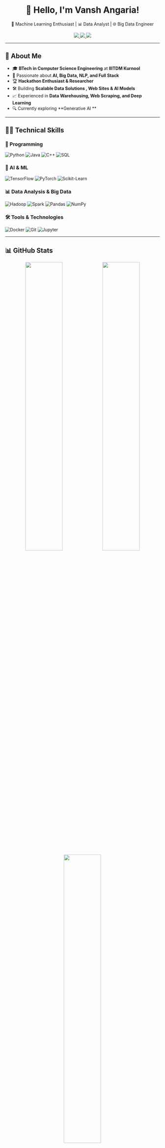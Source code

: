 <h1 align="center"> 👋 Hello, I'm Vansh Angaria! </h1>

<p align="center">
  🤖 Machine Learning Enthusiast | 📊 Data Analyst | 🌐 Big Data Engineer  
</p>

<p align="center">
  <a href="https://www.linkedin.com/in/vanshangaria">
    <img src="https://img.shields.io/badge/LinkedIn-Vansh%20Angaria-blue?style=flat&logo=linkedin" />
  </a>
  <a href="https://vanshangaria.github.io/portfolio">
    <img src="https://img.shields.io/badge/Portfolio-Visit-blueviolet?style=flat&logo=google-chrome" />
  </a>
  <a href="mailto:vanshangaria20@gmail.com">
    <img src="https://img.shields.io/badge/Email-Contact%20Me-ff69b4?style=flat&logo=gmail" />
  </a>
</p>

---

## 🚀 About Me  

- 🎓 **BTech in Computer Science Engineering** at **IIITDM Kurnool**  
- 🔬 Passionate about **AI, Big Data, NLP, and Full Stack**  
- 🏆 **Hackathon Enthusiast & Researcher**  
- 🛠️ Building **Scalable Data Solutions , Web Sites & AI Models**  
- 📈 Experienced in **Data Warehousing, Web Scraping, and Deep Learning**  
- 🔍 Currently exploring **Generative AI **  

---

## 🏋️‍♂️ Technical Skills  

### **🚀 Programming**  
![Python](https://img.shields.io/badge/-Python-3776AB?style=flat-square&logo=python&logoColor=white)
![Java](https://img.shields.io/badge/-Java-007396?style=flat-square&logo=java&logoColor=white)
![C++](https://img.shields.io/badge/-C++-00599C?style=flat-square&logo=c%2B%2B&logoColor=white)
![SQL](https://img.shields.io/badge/-SQL-4479A1?style=flat-square&logo=MySQL&logoColor=white)

### **🤖 AI & ML**  
![TensorFlow](https://img.shields.io/badge/-TensorFlow-FF6F00?style=flat-square&logo=tensorflow&logoColor=white)
![PyTorch](https://img.shields.io/badge/-PyTorch-EE4C2C?style=flat-square&logo=pytorch&logoColor=white)
![Scikit-Learn](https://img.shields.io/badge/-Scikit%20Learn-F7931E?style=flat-square&logo=scikitlearn&logoColor=white)

### **📊 Data Analysis & Big Data**  
![Hadoop](https://img.shields.io/badge/-Hadoop-66CCFF?style=flat-square&logo=apachehadoop&logoColor=black)
![Spark](https://img.shields.io/badge/-Apache%20Spark-FFCA28?style=flat-square&logo=apachespark&logoColor=black)
![Pandas](https://img.shields.io/badge/-Pandas-150458?style=flat-square&logo=pandas&logoColor=white)
![NumPy](https://img.shields.io/badge/-NumPy-013243?style=flat-square&logo=numpy&logoColor=white)

### **🛠️ Tools & Technologies**  
![Docker](https://img.shields.io/badge/-Docker-2496ED?style=flat-square&logo=docker&logoColor=white)
![Git](https://img.shields.io/badge/-Git-F05032?style=flat-square&logo=git&logoColor=white)
![Jupyter](https://img.shields.io/badge/-Jupyter-F37626?style=flat-square&logo=jupyter&logoColor=white)

---

## 📊 GitHub Stats  

<p align="center">
  <img src="https://github-readme-streak-stats.herokuapp.com/?user=vanshangaria&theme=radical&hide_border=true" width="49%" />
  <img src="https://github-readme-stats.vercel.app/api?username=vanshangaria&show_icons=true&theme=radical&hide_border=true" width="49%" />
</p>

<p align="center">
  <img src="https://github-readme-stats.vercel.app/api/top-langs/?username=vanshangaria&layout=compact&theme=radical&hide_border=true" width="49%" />
</p>

---

## 🚀 Recent Projects  

🔹 **[Contact Manager](https://github.com/VanshAngaria/Contact-Manager)** - Java, Spring, Spring Boot, HTML, CSS.  
🔹 **[Elevator-System-Design](https://github.com/VanshAngaria/Elevator-System-Design)** - Java.  
🔹 **[WhatsApp Chat Analyzer](https://github.com/vanshangaria/whatsapp-chat-analyzer)** - NLP-based analysis of chat conversations.  
🔹 **[Decoding Adidas’s Sales Triumph](https://github.com/vanshangaria/adidas-sales-analysis)** - Sales data analysis using Tableau and ARIMA.  

📌 **More projects:** [Check my repositories](https://github.com/vanshangaria?tab=repositories)!  

---

## 🏆 Achievements  

🏅 **Smart India Hackathon 2024 Participant** - Developed a security-based solution.  
📄 **Researched Open Source Software Security** using fuzzing techniques.  
🌐 **Developed AI-powered Web Solutions** for various domains.  

---

## 📧 Connect with Me  

<p align="center">
  <a href="https://www.linkedin.com/in/vanshangaria">
    <img src="https://img.shields.io/badge/LinkedIn-Vansh%20Angaria-blue?style=flat&logo=linkedin" />
  </a>
  <a href="https://vanshangaria.github.io/portfolio">
    <img src="https://img.shields.io/badge/Portfolio-Visit-blueviolet?style=flat&logo=google-chrome" />
  </a>
  <a href="mailto:vanshangaria20@gmail.com">
    <img src="https://img.shields.io/badge/Email-Contact%20Me-ff69b4?style=flat&logo=gmail" />
  </a>
</p>

---

## 💡 Fun Facts  

🛠️ **Loves building AI-powered Web & Data Solutions**  
📚 **Passionate about Open Source Contributions**  

🌟 **If you like my work, give a star to my projects!**
